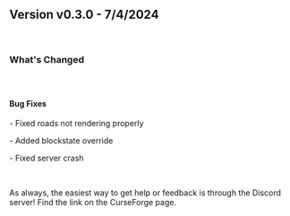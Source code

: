 <h2>Version v0.3.0 - 7/4/2024</h2>
<p>&nbsp;</p>
<h3>What's Changed</h3>
<p><span style="font-size: 1.2rem;">&nbsp;</span></p>
<h4><strong>Bug Fixes</strong></h4>
<p>- Fixed roads not rendering properly</p>
<p>- Added blockstate override</p>
<p>- Fixed server crash</p>
<p>&nbsp;</p>
<p>As always, the easiest way to get help or feedback is through the Discord server! Find the link on the CurseForge page.</p>